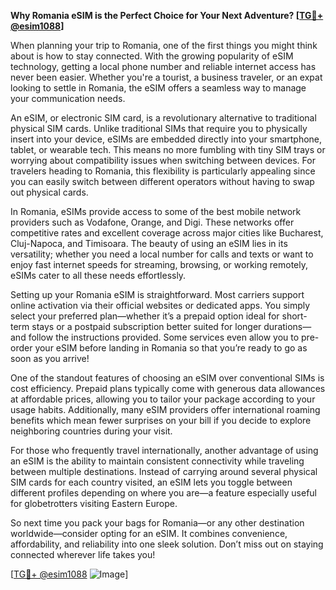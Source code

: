 **Why Romania eSIM is the Perfect Choice for Your Next Adventure? [[TG💪+ @esim1088](https://t.me/s/esim1088)]**

When planning your trip to Romania, one of the first things you might think about is how to stay connected. With the growing popularity of eSIM technology, getting a local phone number and reliable internet access has never been easier. Whether you're a tourist, a business traveler, or an expat looking to settle in Romania, the eSIM offers a seamless way to manage your communication needs.

An eSIM, or electronic SIM card, is a revolutionary alternative to traditional physical SIM cards. Unlike traditional SIMs that require you to physically insert into your device, eSIMs are embedded directly into your smartphone, tablet, or wearable tech. This means no more fumbling with tiny SIM trays or worrying about compatibility issues when switching between devices. For travelers heading to Romania, this flexibility is particularly appealing since you can easily switch between different operators without having to swap out physical cards.

In Romania, eSIMs provide access to some of the best mobile network providers such as Vodafone, Orange, and Digi. These networks offer competitive rates and excellent coverage across major cities like Bucharest, Cluj-Napoca, and Timisoara. The beauty of using an eSIM lies in its versatility; whether you need a local number for calls and texts or want to enjoy fast internet speeds for streaming, browsing, or working remotely, eSIMs cater to all these needs effortlessly.

Setting up your Romania eSIM is straightforward. Most carriers support online activation via their official websites or dedicated apps. You simply select your preferred plan—whether it’s a prepaid option ideal for short-term stays or a postpaid subscription better suited for longer durations—and follow the instructions provided. Some services even allow you to pre-order your eSIM before landing in Romania so that you’re ready to go as soon as you arrive!

One of the standout features of choosing an eSIM over conventional SIMs is cost efficiency. Prepaid plans typically come with generous data allowances at affordable prices, allowing you to tailor your package according to your usage habits. Additionally, many eSIM providers offer international roaming benefits which mean fewer surprises on your bill if you decide to explore neighboring countries during your visit.

For those who frequently travel internationally, another advantage of using an eSIM is the ability to maintain consistent connectivity while traveling between multiple destinations. Instead of carrying around several physical SIM cards for each country visited, an eSIM lets you toggle between different profiles depending on where you are—a feature especially useful for globetrotters visiting Eastern Europe.

So next time you pack your bags for Romania—or any other destination worldwide—consider opting for an eSIM. It combines convenience, affordability, and reliability into one sleek solution. Don’t miss out on staying connected wherever life takes you! 

[[TG💪+ @esim1088](https://t.me/s/esim1088) ![Image](https://i.postimg.cc/Y0z9fWf4/image.png)]